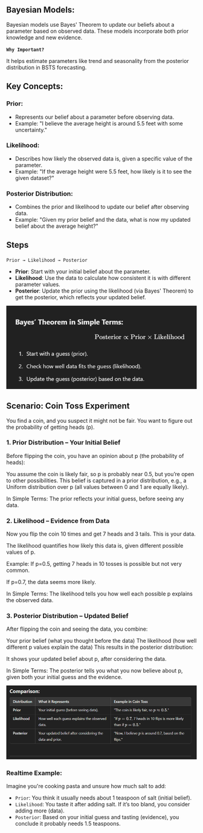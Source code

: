 ## Bayesian Models:

Bayesian models use Bayes' Theorem to update our beliefs about a parameter based on observed data. These models incorporate both prior knowledge and new evidence.

**`Why Important?`**

It helps estimate parameters like trend and seasonality from the posterior distribution in BSTS forecasting.

## Key Concepts:

### Prior:

- Represents our belief about a parameter before observing data.
- Example: "I believe the average height is around 5.5 feet with some uncertainty."

### Likelihood:

- Describes how likely the observed data is, given a specific value of the parameter.
- Example: "If the average height were 5.5 feet, how likely is it to see the given dataset?"

### Posterior Distribution:

- Combines the prior and likelihood to update our belief after observing data.
- Example: "Given my prior belief and the data, what is now my updated belief about the average height?"

## Steps

`Prior → Likelihood → Posterior`

- **Prior**: Start with your initial belief about the parameter.
- **Likelihood**: Use the data to calculate how consistent it is with different parameter values.
- **Posterior**: Update the prior using the likelihood (via Bayes' Theorem) to get the posterior, which reflects your updated belief.

![alt text](image.png)


## Scenario: Coin Toss Experiment

You find a coin, and you suspect it might not be fair. You want to figure out the probability of getting heads (p).

### 1. Prior Distribution – Your Initial Belief

Before flipping the coin, you have an opinion about p (the probability of heads):

You assume the coin is likely fair, so p is probably near 0.5, but you’re open to other possibilities.
This belief is captured in a prior distribution, e.g., a Uniform distribution over p (all values between 0 and 1 are equally likely).

In Simple Terms:
The prior reflects your initial guess, before seeing any data.

### 2. Likelihood – Evidence from Data

Now you flip the coin 10 times and get 7 heads and 3 tails. This is your data.

The likelihood quantifies how likely this data is, given different possible values of p.

Example: If p=0.5, getting 7 heads in 10 tosses is possible but not very common.

If p=0.7, the data seems more likely.

In Simple Terms:
The likelihood tells you how well each possible p explains the observed data.

### 3. Posterior Distribution – Updated Belief

After flipping the coin and seeing the data, you combine:

Your prior belief (what you thought before the data)
The likelihood (how well different p values explain the data)
This results in the posterior distribution:

It shows your updated belief about p, after considering the data.

In Simple Terms:
The posterior tells you what you now believe about p, given both your initial guess and the evidence.

![alt text](image-1.png)

### Realtime Example:

Imagine you're cooking pasta and unsure how much salt to add:

- `Prior`: You think it usually needs about 1 teaspoon of salt (initial belief).
- `Likelihood`: You taste it after adding salt. If it’s too bland, you consider adding more (data).
- `Posterior`: Based on your initial guess and tasting (evidence), you conclude it probably needs 1.5 teaspoons.